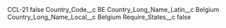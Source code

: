 <?xml version="1.0" encoding="UTF-8"?>
<CustomMetadata xmlns="http://soap.sforce.com/2006/04/metadata" xmlns:xsi="http://www.w3.org/2001/XMLSchema-instance" xmlns:xsd="http://www.w3.org/2001/XMLSchema">
    <label>CCL-21</label>
    <protected>false</protected>
    <values>
        <field>Country_Code__c</field>
        <value xsi:type="xsd:string">BE</value>
    </values>
    <values>
        <field>Country_Long_Name_Latin__c</field>
        <value xsi:type="xsd:string">Belgium</value>
    </values>
    <values>
        <field>Country_Long_Name_Local__c</field>
        <value xsi:type="xsd:string">Belgium</value>
    </values>
    <values>
        <field>Require_States__c</field>
        <value xsi:type="xsd:boolean">false</value>
    </values>
</CustomMetadata>
